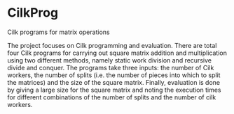 CilkProg
========

Cilk programs for matrix operations 

The project focuses on Cilk programming and evaluation. There are total four Cilk programs for carrying out square matrix 
addition and multiplication using two different methods, namely static work division and recursive divide and conquer. The 
programs take three inputs: the number of Cilk workers, the number of splits (i.e. the number of pieces into which to split the 
matrices) and the size of the square matrix. Finally, evaluation is done by giving a large size for the square matrix and noting 
the execution times for different combinations of the number of splits and the number of cilk workers.
